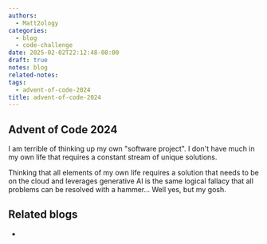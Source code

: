 ```yaml
---
authors:
  - Matt2ology
categories:
  - blog
  - code-challenge
date: 2025-02-02T22:12:48-08:00
draft: true
notes: blog
related-notes:
tags:
  - advent-of-code-2024
title: advent-of-code-2024
---
```


## Advent of Code 2024

<!-- [Propose edits or changes on GitHub](link to GitHub repo of file) -->

I am terrible of thinking up my own "software project". I don't have much in
my own life that requires a constant stream of unique solutions.

Thinking that all elements of my own life requires a solution that needs
to be on the cloud and leverages generative AI is the same logical fallacy
that all problems can be resolved with a hammer... Well yes, but my gosh.

## Related blogs

<!-- [Related blog post]({{< ref "/post/blog/path_to_file.md" >}}) -->

-

